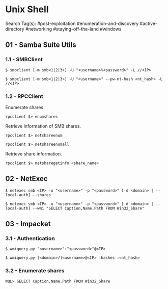 # Unix Shell

Search Tag(s): #post-exploitation #enumeration-and-discovery #active-directory #networking #staying-off-the-land #windows

## 01 - Samba Suite Utils

### 1.1 - SMBClient

```
$ smbclient [-m smb<1|2|3>] -U "<username>%<password>" -L //<IP>

$ smbclient [-m smb<1|2|3>] -U "<username>" --pw-nt-hash <nt_hash> -L //<IP>
```

### 1.2 - RPCClient

Enumerate shares.

```
rpcclient $> enumshares
```

Retrieve information of SMB shares.

```
rpcclient $> netshareenum

rpcclient $> netshareenumall
```

Retrieve share information.

```
rpcclient $> netsharegetinfo <share_name>
```

## 02 - NetExec

```
$ netexec smb <IP> -u "<username>" -p "<password>" [-d <domain> | --local-auth] --shares

$ netexec smb <IP> -u "<username>" -p "<password>" [-d <domain> | --local-auth] --wmi "SELECT Caption,Name,Path FROM Win32_Share"
```

## 03 - Impacket

### 3.1 - Authentication

```
$ wmiquery.py "<username>":"<password>"@<IP>

$ wmiquery.py [<domain>/]<username>@<IP> -hashes :<nt_hash>
```

### 3.2 - Enumerate shares

```
WQL> SELECT Caption,Name,Path FROM Win32_Share
```